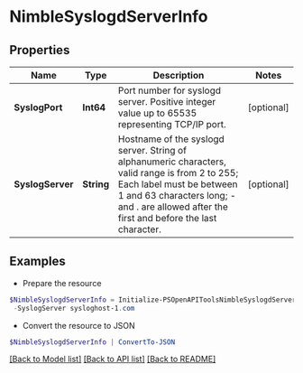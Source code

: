 # NimbleSyslogdServerInfo
## Properties

Name | Type | Description | Notes
------------ | ------------- | ------------- | -------------
**SyslogPort** | **Int64** | Port number for syslogd server. Positive integer value up to 65535 representing TCP/IP port. | [optional] 
**SyslogServer** | **String** | Hostname of the syslogd server. String of alphanumeric characters, valid range is from 2 to 255; Each label must be between 1 and 63 characters long; - and . are allowed after the first and before the last character. | [optional] 

## Examples

- Prepare the resource
```powershell
$NimbleSyslogdServerInfo = Initialize-PSOpenAPIToolsNimbleSyslogdServerInfo  -SyslogPort 1080 `
 -SyslogServer sysloghost-1.com
```

- Convert the resource to JSON
```powershell
$NimbleSyslogdServerInfo | ConvertTo-JSON
```

[[Back to Model list]](../README.md#documentation-for-models) [[Back to API list]](../README.md#documentation-for-api-endpoints) [[Back to README]](../README.md)

